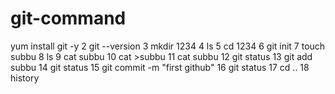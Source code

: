 # git-command
yum install git -y
    2  git --version
    3  mkdir 1234
    4  ls
    5  cd 1234
    6  git init
    7  touch subbu
    8  ls
    9  cat subbu
   10  cat >subbu
   11  cat subbu
   12  git status
   13  git add subbu
   14  git status
   15  git commit -m "first github"
   16  git status
   17  cd ..
   18  history

